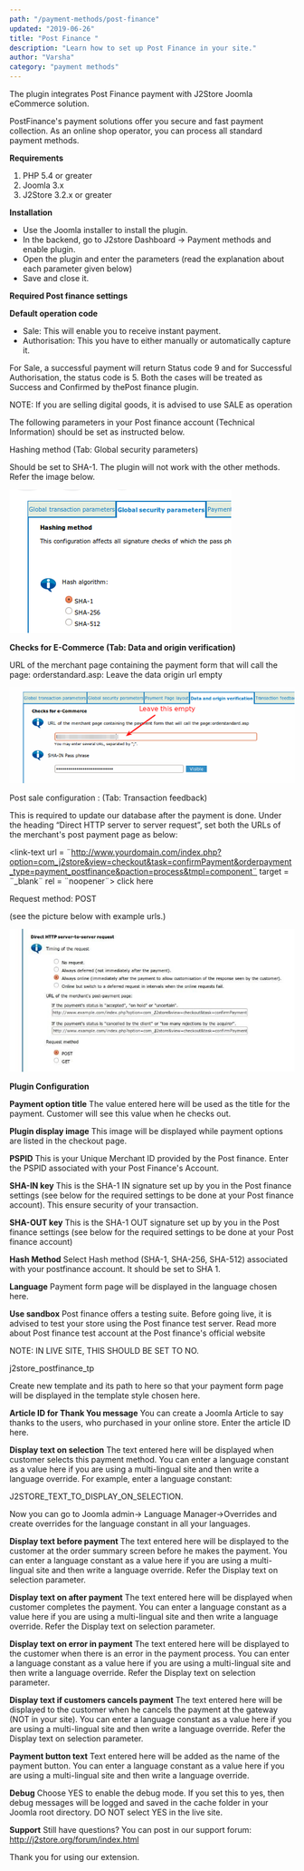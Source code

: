 ```yaml
---
path: "/payment-methods/post-finance"
updated: "2019-06-26"
title: "Post Finance "
description: "Learn how to set up Post Finance in your site."
author: "Varsha"
category: "payment methods"
---
```


The plugin integrates Post Finance payment with J2Store Joomla eCommerce solution.

PostFinance's payment solutions offer you secure and fast payment collection. As an online shop operator, you can process all standard payment methods.

**Requirements**

1. PHP 5.4 or greater
2. Joomla 3.x
3. J2Store 3.2.x or greater

**Installation**

* Use the Joomla installer to install the plugin.
* In the backend, go to J2store Dashboard -> Payment methods and enable plugin.
* Open the plugin and enter the parameters (read the explanation about each parameter given below)
* Save and close it.

**Required Post finance settings**

**Default operation code**

* Sale: This will enable you to receive instant payment.
* Authorisation: This you have to either manually or automatically capture it.

For Sale, a successful payment will return Status code 9 and for Successful Authorisation, the status code is 5. Both the cases will be treated as Success and Confirmed by thePost finance plugin.

NOTE: If you are selling digital goods, it is advised to use SALE as operation

The following parameters in your Post finance account (Technical Information) should be set as instructed below.

Hashing method (Tab: Global security parameters)

Should be set to SHA-1. The plugin will not work with the other methods. Refer the image below.

![hashing method](../../images/payment-methods/post-finance/hashing_method_ogone.png)

**Checks for E-Commerce (Tab: Data and origin verification)**

URL of the merchant page containing the payment form that will call the page: orderstandard.asp:
Leave the data origin url empty

![check post finance](../../images/payment-methods/post-finance/ecommerce_check_postfinance.png)

Post sale configuration : (Tab: Transaction feedback)

This is required to update our database after the payment is done. Under the heading “Direct HTTP server to server request”, set both the URLs of the merchant's post payment page as below:

<link-text url = ¨http://www.yourdomain.com/index.php?option=com_j2store&view=checkout&task=confirmPayment&orderpayment_type=payment_postfinance&paction=process&tmpl=component¨ target = ¨_blank¨ rel = ¨noopener¨> click here </link-text>

Request method: POST

(see the picture below with example urls.)

![feedback](../../images/payment-methods/post-finance/transaction_feedback_ogone.png)


**Plugin Configuration**

**Payment option title**
The value entered here will be used as the title for the payment. Customer will see this value when he checks out.

**Plugin display image**
This image will be displayed while payment options are listed in the checkout page.

**PSPID**
This is your Unique Merchant ID provided by the Post finance. Enter the PSPID associated with your Post Finance's Account.

**SHA-IN key**
This is the SHA-1 IN signature set up by you in the Post finance settings (see below for the required settings to be done at your Post finance account). This ensure security of your transaction.

**SHA-OUT key**
This is the SHA-1 OUT signature set up by you in the Post finance settings (see below for the required settings to be done at your Post finance account)

**Hash Method**
Select Hash method (SHA-1, SHA-256, SHA-512) associated with your postfinance account. It should be set to SHA 1.

**Language**
Payment form page will be displayed in the language chosen here.

**Use sandbox**
Post finance offers a testing suite. Before going live, it is advised to test your store using the Post finance test server. Read more about Post finance test account at the Post finance's official website

NOTE: IN LIVE SITE, THIS SHOULD BE SET TO NO.

j2store_postfinance_tp

Create new template and its path to here so that your payment form page will be displayed in the template style chosen here.

**Article ID for Thank You message**
You can create a Joomla Article to say thanks to the users, who purchased in your online store. Enter the article ID here.

**Display text on selection**
The text entered here will be displayed when customer selects this payment method. You can enter a language constant as a value here if you are using a multi-lingual site and then write a language override. For example, enter a language constant:

J2STORE_TEXT_TO_DISPLAY_ON_SELECTION.

Now you can go to Joomla admin-> Language Manager->Overrides and create overrides for the language constant in all your languages.

**Display text before payment**
The text entered here will be displayed to the customer at the order summary screen before he makes the payment. You can enter a language constant as a value here if you are using a multi-lingual site and then write a language override. Refer the Display text on selection parameter.

**Display text on after payment**
The text entered here will be displayed when customer completes the payment.
You can enter a language constant as a value here if you are using a multi-lingual site and then write a language override. Refer the Display text on selection parameter.

**Display text on error in payment**
The text entered here will be displayed to the customer when there is an error in the payment process.
You can enter a language constant as a value here if you are using a multi-lingual site and then write a language override. Refer the Display text on selection parameter.

**Display text if customers cancels payment**
The text entered here will be displayed to the customer when he cancels the payment at the gateway (NOT in your site).
You can enter a language constant as a value here if you are using a multi-lingual site and then write a language override. Refer the Display text on selection parameter.

**Payment button text**
Text entered here will be added as the name of the payment button.
You can enter a language constant as a value here if you are using a multi-lingual site and then write a language override.

**Debug**
Choose YES to enable the debug mode. If you set this to yes, then debug messages will be logged and saved in the cache folder in your Joomla root directory. DO NOT select YES in the live site.

**Support**
Still have questions? You can post in our support forum: http://j2store.org/forum/index.html

Thank you for using our extension.

